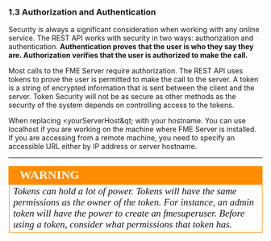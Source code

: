 ###  1.3 Authorization and Authentication

Security is always a significant consideration when working with any
online service. The REST API works with security in two ways:
authorization and authentication. **Authentication proves that the user is
who they say they are. Authorization verifies that the user is
authorized to make the call.**

Most calls to the FME Server require authorization. The REST API uses
tokens to prove the user is permitted to make the call to the server. A token is a string of encrypted information that is sent between the
client and the server. Token Security will not be as secure as other
methods as the security of the system depends on controlling access to
the tokens.

When replacing &lt;yourServerHost&qt; with your hostname. You can use localhost if you are working on the machine where FME Server is installed. If you are accessing from a remote machine, you need to specify an accessible URL either by IP address or server hostname.

---

<!--Warning Section-->

<table style="border-spacing: 0px">
<tr>
<td style="vertical-align:middle;background-color:darkorange;border: 2px solid darkorange">
<i class="fa fa-exclamation-triangle fa-lg fa-pull-left fa-fw" style="color:white;padding-right: 12px;vertical-align:text-top"></i>
<span style="color:white;font-size:x-large;font-weight: bold;font-family:serif">WARNING</span>
</td>
</tr>

<tr>
<td style="border: 1px solid darkorange">
<span style="font-family:serif; font-style:italic; font-size:larger">
Tokens can hold a lot of power. Tokens will have the same permissions as the owner of the token. For instance, an admin token will have the power to create an fmesuperuser. Before using a token, consider what permissions that token has.     
</span>
</td>
</tr>
</table>
